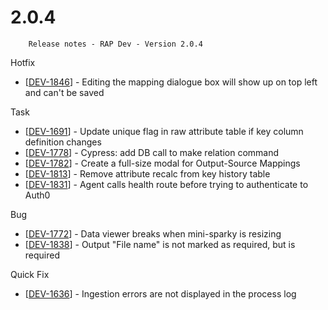 # 2.0.4



```text
    Release notes - RAP Dev - Version 2.0.4
```

 Hotfix

* \[[DEV-1846](https://wmpartners.atlassian.net/browse/DEV-1846)\] - Editing the mapping dialogue box will show up on top left and can't be saved

 Task

* \[[DEV-1691](https://wmpartners.atlassian.net/browse/DEV-1691)\] - Update unique flag in raw attribute table if key column definition changes
* \[[DEV-1778](https://wmpartners.atlassian.net/browse/DEV-1778)\] - Cypress: add DB call to make relation command
* \[[DEV-1782](https://wmpartners.atlassian.net/browse/DEV-1782)\] - Create a full-size modal for Output-Source Mappings
* \[[DEV-1813](https://wmpartners.atlassian.net/browse/DEV-1813)\] - Remove attribute recalc from key history table
* \[[DEV-1831](https://wmpartners.atlassian.net/browse/DEV-1831)\] - Agent calls health route before trying to authenticate to Auth0

 Bug

* \[[DEV-1772](https://wmpartners.atlassian.net/browse/DEV-1772)\] - Data viewer breaks when mini-sparky is resizing
* \[[DEV-1838](https://wmpartners.atlassian.net/browse/DEV-1838)\] - Output "File name" is not marked as required, but is required

 Quick Fix

* \[[DEV-1636](https://wmpartners.atlassian.net/browse/DEV-1636)\] - Ingestion errors are not displayed in the process log

